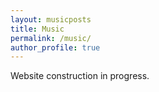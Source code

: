 ```yaml
---
layout: musicposts
title: Music
permalink: /music/
author_profile: true
---
```


Website construction in progress.
